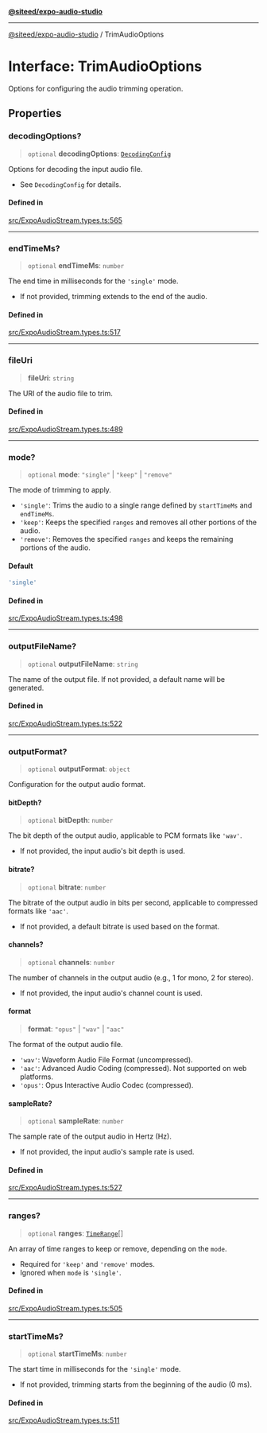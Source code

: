 [**@siteed/expo-audio-studio**](../README.md)

***

[@siteed/expo-audio-studio](../README.md) / TrimAudioOptions

# Interface: TrimAudioOptions

Options for configuring the audio trimming operation.

## Properties

### decodingOptions?

> `optional` **decodingOptions**: [`DecodingConfig`](DecodingConfig.md)

Options for decoding the input audio file.
- See `DecodingConfig` for details.

#### Defined in

[src/ExpoAudioStream.types.ts:565](https://github.com/deeeed/expo-audio-stream/blob/01587473d138d2044082592da4994edb9b0d9107/packages/expo-audio-stream/src/ExpoAudioStream.types.ts#L565)

***

### endTimeMs?

> `optional` **endTimeMs**: `number`

The end time in milliseconds for the `'single'` mode.
- If not provided, trimming extends to the end of the audio.

#### Defined in

[src/ExpoAudioStream.types.ts:517](https://github.com/deeeed/expo-audio-stream/blob/01587473d138d2044082592da4994edb9b0d9107/packages/expo-audio-stream/src/ExpoAudioStream.types.ts#L517)

***

### fileUri

> **fileUri**: `string`

The URI of the audio file to trim.

#### Defined in

[src/ExpoAudioStream.types.ts:489](https://github.com/deeeed/expo-audio-stream/blob/01587473d138d2044082592da4994edb9b0d9107/packages/expo-audio-stream/src/ExpoAudioStream.types.ts#L489)

***

### mode?

> `optional` **mode**: `"single"` \| `"keep"` \| `"remove"`

The mode of trimming to apply.
- `'single'`: Trims the audio to a single range defined by `startTimeMs` and `endTimeMs`.
- `'keep'`: Keeps the specified `ranges` and removes all other portions of the audio.
- `'remove'`: Removes the specified `ranges` and keeps the remaining portions of the audio.

#### Default

```ts
'single'
```

#### Defined in

[src/ExpoAudioStream.types.ts:498](https://github.com/deeeed/expo-audio-stream/blob/01587473d138d2044082592da4994edb9b0d9107/packages/expo-audio-stream/src/ExpoAudioStream.types.ts#L498)

***

### outputFileName?

> `optional` **outputFileName**: `string`

The name of the output file. If not provided, a default name will be generated.

#### Defined in

[src/ExpoAudioStream.types.ts:522](https://github.com/deeeed/expo-audio-stream/blob/01587473d138d2044082592da4994edb9b0d9107/packages/expo-audio-stream/src/ExpoAudioStream.types.ts#L522)

***

### outputFormat?

> `optional` **outputFormat**: `object`

Configuration for the output audio format.

#### bitDepth?

> `optional` **bitDepth**: `number`

The bit depth of the output audio, applicable to PCM formats like `'wav'`.
- If not provided, the input audio's bit depth is used.

#### bitrate?

> `optional` **bitrate**: `number`

The bitrate of the output audio in bits per second, applicable to compressed formats like `'aac'`.
- If not provided, a default bitrate is used based on the format.

#### channels?

> `optional` **channels**: `number`

The number of channels in the output audio (e.g., 1 for mono, 2 for stereo).
- If not provided, the input audio's channel count is used.

#### format

> **format**: `"opus"` \| `"wav"` \| `"aac"`

The format of the output audio file.
- `'wav'`: Waveform Audio File Format (uncompressed).
- `'aac'`: Advanced Audio Coding (compressed). Not supported on web platforms.
- `'opus'`: Opus Interactive Audio Codec (compressed).

#### sampleRate?

> `optional` **sampleRate**: `number`

The sample rate of the output audio in Hertz (Hz).
- If not provided, the input audio's sample rate is used.

#### Defined in

[src/ExpoAudioStream.types.ts:527](https://github.com/deeeed/expo-audio-stream/blob/01587473d138d2044082592da4994edb9b0d9107/packages/expo-audio-stream/src/ExpoAudioStream.types.ts#L527)

***

### ranges?

> `optional` **ranges**: [`TimeRange`](TimeRange.md)[]

An array of time ranges to keep or remove, depending on the `mode`.
- Required for `'keep'` and `'remove'` modes.
- Ignored when `mode` is `'single'`.

#### Defined in

[src/ExpoAudioStream.types.ts:505](https://github.com/deeeed/expo-audio-stream/blob/01587473d138d2044082592da4994edb9b0d9107/packages/expo-audio-stream/src/ExpoAudioStream.types.ts#L505)

***

### startTimeMs?

> `optional` **startTimeMs**: `number`

The start time in milliseconds for the `'single'` mode.
- If not provided, trimming starts from the beginning of the audio (0 ms).

#### Defined in

[src/ExpoAudioStream.types.ts:511](https://github.com/deeeed/expo-audio-stream/blob/01587473d138d2044082592da4994edb9b0d9107/packages/expo-audio-stream/src/ExpoAudioStream.types.ts#L511)
